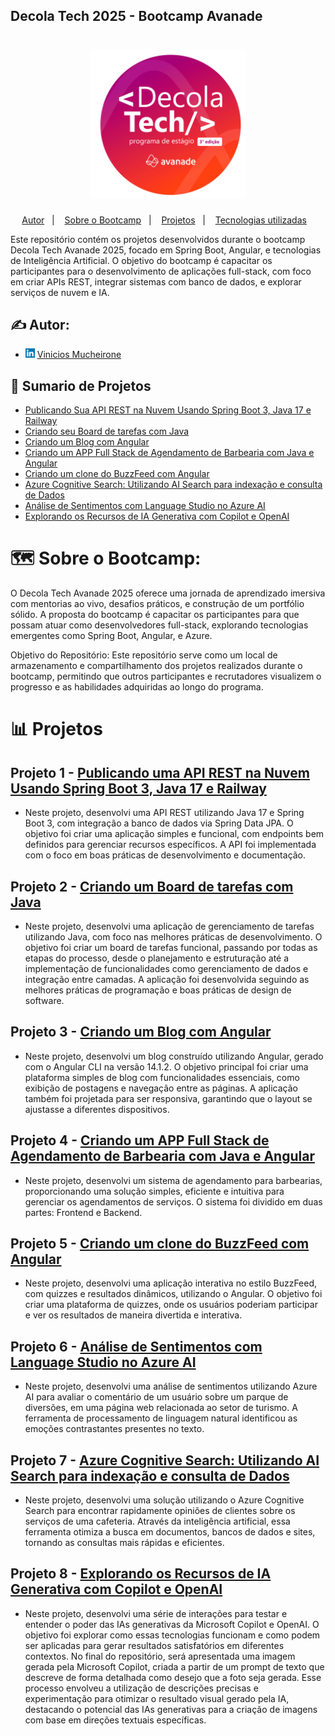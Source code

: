 ## Decola Tech 2025 - Bootcamp Avanade
<h1 align="center">
    <img alt="Gobarber" src="_ExternalFiles/DecolaTech.png" width="250px" />
</h1>

<p align="center">
  <a href="#authors">Autor</a>&nbsp;&nbsp;&nbsp;|&nbsp;&nbsp;&nbsp;
  <a href="#about">Sobre o Bootcamp</a>&nbsp;&nbsp;&nbsp;|&nbsp;&nbsp;&nbsp;
  <a href="#about">Projetos</a>&nbsp;&nbsp;&nbsp;|&nbsp;&nbsp;&nbsp;
  <a href="#tech_utilizadas">Tecnologias utilizadas</a>&nbsp;&nbsp;&nbsp;
</p>

Este repositório contém os projetos desenvolvidos durante o bootcamp Decola Tech Avanade 2025, focado em Spring Boot, Angular, e tecnologias de Inteligência Artificial. O objetivo do bootcamp é capacitar os participantes para o desenvolvimento de aplicações full-stack, com foco em criar APIs REST, integrar sistemas com banco de dados, e explorar serviços de nuvem e IA.

## ✍️ Autor:  <a name = "authors"></a>
- <img src="_ExternalFiles/linkedln.png" height=15px> [Vinicios Mucheirone](https://www.linkedin.com/in/viniciosmucheirone/)


## 📝 Sumario de Projetos
- [Publicando Sua API REST na Nuvem Usando Spring Boot 3, Java 17 e Railway](https://github.com/viniciosmucheirone/DIO-Bliblioteca-API)
- [Criando seu Board de tarefas com Java](https://github.com/viniciosmucheirone/DIO-Board-Java)
- [Criando um Blog com Angular](https://github.com/viniciosmucheirone/DIO-Blog-Angular)
- [Criando um APP Full Stack de Agendamento de Barbearia com Java e Angular](https://github.com/viniciosmucheirone/DIO-APP-Agendamento-Barbearia)
- [Criando um clone do BuzzFeed com Angular](https://github.com/viniciosmucheirone/DIO-BuzzFeed-Angular)
- [Azure Cognitive Search: Utilizando AI Search para indexação e consulta de Dados](https://github.com/viniciosmucheirone/DIO-AI-Search-Indexacao-Dados)
- [Análise de Sentimentos com Language Studio no Azure AI](https://github.com/viniciosmucheirone/DIO-Analise-Sentimentos-Language-Studio)
- [Explorando os Recursos de IA Generativa com Copilot e OpenAI](https://github.com/viniciosmucheirone/DIO-IA-Generativa-Copilot-OpenAI)

# 🗺️ Sobre o Bootcamp:

O Decola Tech Avanade 2025 oferece uma jornada de aprendizado imersiva com mentorias ao vivo, desafios práticos, e construção de um portfólio sólido. A proposta do bootcamp é capacitar os participantes para que possam atuar como desenvolvedores full-stack, explorando tecnologias emergentes como Spring Boot, Angular, e Azure.

Objetivo do Repositório:
Este repositório serve como um local de armazenamento e compartilhamento dos projetos realizados durante o bootcamp, permitindo que outros participantes e recrutadores visualizem o progresso e as habilidades adquiridas ao longo do programa.


# 📊 Projetos <a name = "planejamento"></a>

## Projeto 1 - [Publicando uma API REST na Nuvem Usando Spring Boot 3, Java 17 e Railway](https://github.com/viniciosmucheirone/DIO-Bliblioteca-API)
- Neste projeto, desenvolvi uma API REST utilizando Java 17 e Spring Boot 3, com integração a banco de dados via Spring Data JPA. O objetivo foi criar uma aplicação simples e funcional, com endpoints bem definidos para gerenciar recursos específicos. A API foi implementada com o foco em boas práticas de desenvolvimento e documentação.

## Projeto 2 - [Criando um Board de tarefas com Java](https://github.com/viniciosmucheirone/DIO-Board-Java)
- Neste projeto, desenvolvi uma aplicação de gerenciamento de tarefas utilizando Java, com foco nas melhores práticas de desenvolvimento. O objetivo foi criar um board de tarefas funcional, passando por todas as etapas do processo, desde o planejamento e estruturação até a implementação de funcionalidades como gerenciamento de dados e integração entre camadas. A aplicação foi desenvolvida seguindo as melhores práticas de programação e boas práticas de design de software.

## Projeto 3 - [Criando um Blog com Angular](https://github.com/viniciosmucheirone/DIO-Blog-Angular)
- Neste projeto, desenvolvi um blog construído utilizando Angular, gerado com o Angular CLI na versão 14.1.2. O objetivo principal foi criar uma plataforma simples de blog com funcionalidades essenciais, como exibição de postagens e navegação entre as páginas. A aplicação também foi projetada para ser responsiva, garantindo que o layout se ajustasse a diferentes dispositivos.

## Projeto 4 - [Criando um APP Full Stack de Agendamento de Barbearia com Java e Angular](https://github.com/viniciosmucheirone/DIO-APP-Agendamento-Barbearia)
- Neste projeto, desenvolvi um sistema de agendamento para barbearias, proporcionando uma solução simples, eficiente e intuitiva para gerenciar os agendamentos de serviços. O sistema foi dividido em duas partes: Frontend e Backend.

## Projeto 5 - [Criando um clone do BuzzFeed com Angular](https://github.com/viniciosmucheirone/DIO-BuzzFeed-Angular)
- Neste projeto, desenvolvi uma aplicação interativa no estilo BuzzFeed, com quizzes e resultados dinâmicos, utilizando o Angular. O objetivo foi criar uma plataforma de quizzes, onde os usuários poderiam participar e ver os resultados de maneira divertida e interativa.

## Projeto 6 - [Análise de Sentimentos com Language Studio no Azure AI](https://github.com/viniciosmucheirone/DIO-Analise-Sentimentos-Language-Studio)
- Neste projeto, desenvolvi uma análise de sentimentos utilizando Azure AI para avaliar o comentário de um usuário sobre um parque de diversões, em uma página web relacionada ao setor de turismo. A ferramenta de processamento de linguagem natural identificou as emoções contrastantes presentes no texto.


## Projeto 7 - [Azure Cognitive Search: Utilizando AI Search para indexação e consulta de Dados](https://github.com/viniciosmucheirone/DIO-AI-Search-Indexacao-Dados) 
- Neste projeto, desenvolvi uma solução utilizando o Azure Cognitive Search para encontrar rapidamente opiniões de clientes sobre os serviços de uma cafeteria. Através da inteligência artificial, essa ferramenta otimiza a busca em documentos, bancos de dados e sites, tornando as consultas mais rápidas e eficientes.

## Projeto 8 - [Explorando os Recursos de IA Generativa com Copilot e OpenAI](https://github.com/viniciosmucheirone/DIO-IA-Generativa-Copilot-OpenAI)
-  Neste projeto, desenvolvi uma série de interações para testar e entender o poder das IAs generativas da Microsoft Copilot e OpenAI. O objetivo foi explorar como essas tecnologias funcionam e como podem ser aplicadas para gerar resultados satisfatórios em diferentes contextos. No final do repositório, será apresentada uma imagem gerada pela Microsoft Copilot, criada a partir de um prompt de texto que descreve de forma detalhada como desejo que a foto seja gerada. Esse processo envolveu a utilização de descrições precisas e experimentação para otimizar o resultado visual gerado pela IA, destacando o potencial das IAs generativas para a criação de imagens com base em direções textuais específicas.